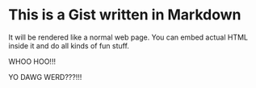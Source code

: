 # This is a Gist written in Markdown

It will be rendered like a normal web page. You can embed actual HTML inside it
and do all kinds of fun stuff.

WHOO HOO!!!

YO DAWG WERD???!!!